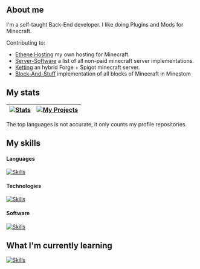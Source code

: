 ## About me
I'm a self-taught Back-End developer. I like doing Plugins and Mods for Minecraft.

Contributing to:
 - [Ethene Hosting](https://ethenehosting.com) my own hosting for Minecraft.
 - [Server-Software](https://github.com/LeStegii/server-softwares) a list of all non-paid minecraft server implementations.
 - [Ketting](https://github.com/kettingpowered) an hybrid Forge + Spigot minecraft server.
 - [Block-And-Stuff](https://github.com/everbuild-org/blocks-and-stuff) implementation of all blocks of Minecraft in Minestom

## My stats
| <a href="https://github.com/anuraghazra/github-readme-stats"><img align="center" alt="Stats" src="https://github-readme-stats.vercel.app/api?username=TonimatasDEV&show_icons=true&include_all_commits=true&hide_border=true&number_format=long&show=reviews,prs_merged,prs_merged_percentage&theme=merko&cache_seconds=300"></a> | <a href="https://github.com/anuraghazra/github-readme-stats"><img align="center" alt="My Projects" src="https://github-readme-stats.vercel.app/api/top-langs/?username=TonimatasDEV&layout=pie&hide_border=true&langs_count=10&size_weight=0.5&count_weight=0.5&theme=merko&cache_seconds=300"></a> |
|-----------------------------------------------------------------------------------------------------------------------------------------------------------------------------------------------------------------------------|------------------------------------------------------------------------------------------------------------------------------------------------------------------------------------------------------------|

The top languages is not accurate, it only counts my profile repositories.

## My skills
#### Languages
[![Skills](https://skillicons.dev/icons?i=java,go,kotlin,html,css,js,ts)](https://skillicons.dev/)
#### Technologies
[![Skills](https://skillicons.dev/icons?i=gradle,maven,spring,sqlite,mysql)](https://skillicons.dev/)
#### Software
[![Skills](https://skillicons.dev/icons?i=git,github,cloudflare,idea,webstorm,vscodium,nginx,gitlab,githubactions,postman)](https://skillicons.dev/)

## What I'm currently learning
[![Skills](https://skillicons.dev/icons?i=docker,bash,lua,postgresql)](https://skillicons.dev/)
